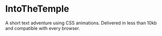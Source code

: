 # IntoTheTemple
A short text adventure using CSS animations. Delivered in less than 10kb and compatible with every browser.
